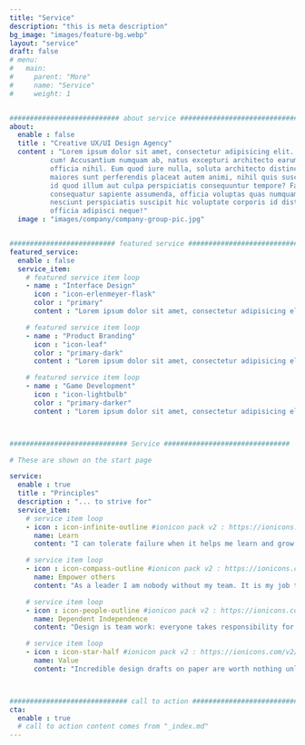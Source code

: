 ```yaml
---
title: "Service"
description: "this is meta description"
bg_image: "images/feature-bg.webp"
layout: "service"
draft: false
# menu:
#   main:
#     parent: "More"
#     name: "Service"
#     weight: 1


########################### about service #############################
about:
  enable : false
  title : "Creative UX/UI Design Agency"
  content : "Lorem ipsum dolor sit amet, consectetur adipisicing elit. Voluptate soluta corporis odit, optio
          cum! Accusantium numquam ab, natus excepturi architecto earum ipsa aliquam, illum, omnis rerum, eveniet
          officia nihil. Eum quod iure nulla, soluta architecto distinctio. Nesciunt odio ullam expedita, neque fugit
          maiores sunt perferendis placeat autem animi, nihil quis suscipit quibusdam ut reiciendis doloribus natus nemo
          id quod illum aut culpa perspiciatis consequuntur tempore? Facilis nam vitae iure quisquam eius harum
          consequatur sapiente assumenda, officia voluptas quas numquam placeat, alias molestias nisi laudantium
          nesciunt perspiciatis suscipit hic voluptate corporis id distinctio earum. Dolor reprehenderit fuga dolore
          officia adipisci neque!"
  image : "images/company/company-group-pic.jpg"


########################## featured service ############################
featured_service:
  enable : false
  service_item:
    # featured service item loop
    - name : "Interface Design"
      icon : "icon-erlenmeyer-flask"
      color : "primary"
      content : "Lorem ipsum dolor sit amet, consectetur adipisicing elit. Saepe enim impedit repudiandae omnis est temporibus."

    # featured service item loop
    - name : "Product Branding"
      icon : "icon-leaf"
      color : "primary-dark"
      content : "Lorem ipsum dolor sit amet, consectetur adipisicing elit. Saepe enim impedit repudiandae omnis est temporibus."

    # featured service item loop
    - name : "Game Development"
      icon : "icon-lightbulb"
      color : "primary-darker"
      content : "Lorem ipsum dolor sit amet, consectetur adipisicing elit. Saepe enim impedit repudiandae omnis est temporibus."



############################# Service ###############################

# These are shown on the start page 

service:
  enable : true
  title : "Principles"
  description : "... to strive for"
  service_item:
    # service item loop
    - icon : icon-infinite-outline #ionicon pack v2 : https://ionicons.com/v2/
      name: Learn 
      content: "I can tolerate failure when it helps me learn and grow. Failure without growth gnaws at me."

    # service item loop
    - icon : icon-compass-outline #ionicon pack v2 : https://ionicons.com/v2/
      name: Empower others
      content: "As a leader I am nobody without my team. It is my job to make the team strong which makes us strong."

    # service item loop
    - icon : icon-people-outline #ionicon pack v2 : https://ionicons.com/v2/
      name: Dependent Independence
      content: "Design is team work: everyone takes responsibility for each other and for themselves. There are no stars."

    # service item loop
    - icon : icon-star-half #ionicon pack v2 : https://ionicons.com/v2/
      name: Value
      content: "Incredible design drafts on paper are worth nothing unless you have the means to bring it into the product."



############################# call to action #################################
cta:
  enable : true
  # call to action content comes from "_index.md"
---
```

